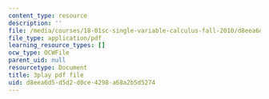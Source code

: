 ```yaml
---
content_type: resource
description: ''
file: /media/courses/18-01sc-single-variable-calculus-fall-2010/d8eea6d5d5d2d0ce4298a68a2b5d5274_lEOjMAmkI-U.pdf
file_type: application/pdf
learning_resource_types: []
ocw_type: OCWFile
parent_uid: null
resourcetype: Document
title: 3play pdf file
uid: d8eea6d5-d5d2-d0ce-4298-a68a2b5d5274
---
```

